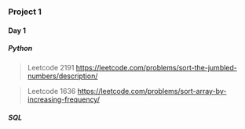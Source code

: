 ### Project 1

#### Day 1
##### Python
> Leetcode 2191 https://leetcode.com/problems/sort-the-jumbled-numbers/description/

> Leetcode 1636 https://leetcode.com/problems/sort-array-by-increasing-frequency/
##### SQL
>